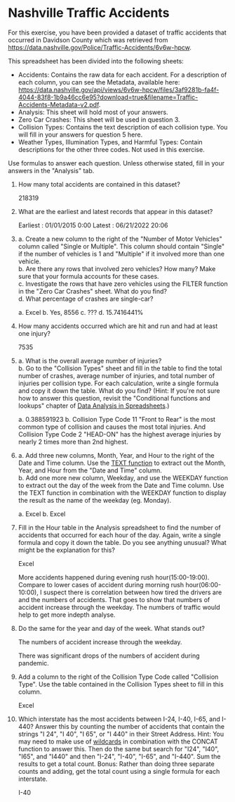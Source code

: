 # Nashville Traffic Accidents

For this exercise, you have been provided a dataset of traffic accidents that occurred in Davidson County which was retrieved from https://data.nashville.gov/Police/Traffic-Accidents/6v6w-hpcw. 

This spreadsheet has been divided into the following sheets:
* Accidents: Contains the raw data for each accident. For a description of each column, you can see the Metadata, available here: https://data.nashville.gov/api/views/6v6w-hpcw/files/3af9281b-fa4f-4044-83f8-1b9a46cc6e95?download=true&filename=Traffic-Accidents-Metadata-v2.pdf. 
* Analysis: This sheet will hold most of your answers.
* Zero Car Crashes: This sheet will be used in question 3.
* Collision Types: Contains the text description of each collision type. You will fill in your answers for question 5 here.
* Weather Types, Illumination Types, and Harmful Types: Contain descriptions for the other three codes. Not used in this exercise.

Use formulas to answer each question. Unless otherwise stated, fill in your answers in the "Analysis" tab.

1. How many total accidents are contained in this dataset?

	218319

2. What are the earliest and latest records that appear in this dataset?

	Earliest : 01/01/2015 0:00
	Latest : 06/21/2022 20:06

3. a. Create a new column to the right of the "Number of Motor Vehicles" column called "Single or Multiple". This column should contain "Single" if the number of vehicles is 1 and "Multiple" if it involved more than one vehicle.  
b. Are there any rows that involved zero vehicles? How many? Make sure that your formula accounts for these cases.  
c. Investigate the rows that have zero vehicles using the FILTER function in the "Zero Car Crashes" sheet. What do you find?  
d. What percentage of crashes are single-car?

	a. Excel
	b. Yes, 8556
	c. ???
	d. 15.7416441%

4. How many accidents occurred which are hit and run and had at least one injury?

	7535

5. a. What is the overall average number of injuries?  
b. Go to the "Collision Types" sheet and fill in the table to find the total number of crashes, average number of injuries, and total number of injuries per collision type. For each calculation, write a single formula and copy it down the table. What do you find? (Hint: If you're not sure how to answer this question, revisit the "Conditional functions and lookups" chapter of [Data Analysis in Spreadsheets](https://app.datacamp.com/learn/courses/data-analysis-in-spreadsheets).)

	a. 0.388591923
	b. Collision Type Code 11 "Front to Rear" is the most common type of collision and causes the most total injuries. And Collision Type Code 2 "HEAD-ON" has the highest average injuries by nearly 2 times more than 2nd highest.


6. a. Add three new columns, Month, Year, and Hour to the right of the Date and Time column. Use the [TEXT function](https://support.microsoft.com/en-us/office/text-function-20d5ac4d-7b94-49fd-bb38-93d29371225c) to extract out the Month, Year, and Hour from the "Date and Time" column.  
b. Add one more new column, Weekday, and use the WEEKDAY function to extract out the day of the week from the Date and Time column. Use the TEXT function in combination with the WEEKDAY function to display the result as the name of the weekday (eg. Monday).

	a. Excel
	b. Excel

7. Fill in the Hour table in the Analysis spreadsheet to find the number of accidents that occurred for each hour of the day. Again, write a single formula and copy it down the table. Do you see anything unusual? What might be the explanation for this?

	Excel

	More accidents happened during evening rush hour(15:00-19:00). Compare to lower cases of accident during morning rush hour(06:00-10:00), I suspect there is correlation between how tired the drivers are and the numbers of accidents. That goes to show that numbers of accident increase through the weekday.
	The numbers of traffic would help to get more indepth analyse.

8. Do the same for the year and day of the week. What stands out?

	The numbers of accident increase through the weekday.

	There was significant drops of the numbers of accident during pandemic.

9. Add a column to the right of the Collision Type Code called "Collision Type". Use the table contained in the Collision Types sheet to fill in this column. 

	Excel

10. Which interstate has the most accidents between I-24, I-40, I-65, and I-440? Answer this by counting the number of accidents that contain the strings "I 24", "I 40", "I 65", or "I 440" in their Street Address. Hint: You may need to make use of [wildcards](https://support.microsoft.com/en-us/office/using-wildcard-characters-in-searches-ef94362e-9999-4350-ad74-4d2371110adb) in combination with the CONCAT function to answer this. Then do the same but search for "I24", "I40", "I65", and "I440" and then "I-24", "I-40", "I-65", and "I-440". Sum the results to get a total count. Bonus: Rather than doing three separate counts and adding, get the total count using a single formula for each interstate. 

	I-40